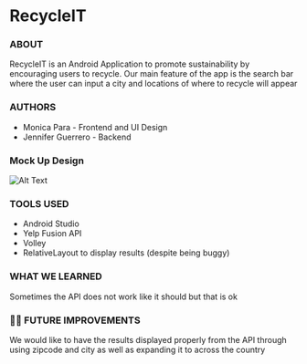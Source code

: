 # RecycleIT


### ABOUT 
RecycleIT is an Android Application to promote sustainability by encouraging users to recycle. 
Our main feature of the app is the search bar where the user can input a city and locations of where to recycle will appear

### AUTHORS
* Monica Para - Frontend and UI Design 
* Jennifer Guerrero - Backend 

### Mock Up Design 
![Alt Text](https://media.giphy.com/media/d5Ze93sdgZAzBjzBLI/giphy.gif)

### TOOLS USED 
 * Android Studio
 * Yelp Fusion API
 * Volley
 * RelativeLayout to display results (despite being buggy)

### WHAT WE LEARNED 
Sometimes the API does not work like it should but that is ok

### 👩‍💻 FUTURE IMPROVEMENTS 
We would like to have the results displayed properly from the API through using zipcode and city as well as expanding it to across the country
